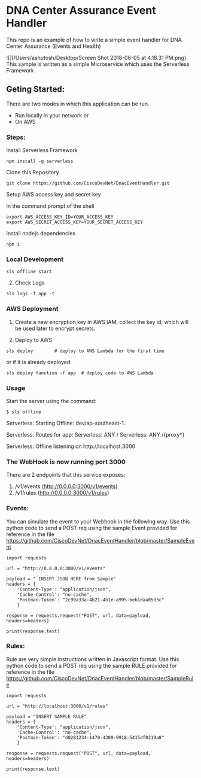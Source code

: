 # DNA Center Assurance Event Handler
This repo is an example of how to write a simple event handler for DNA Center Assurance (Events and Health)

![](/Users/ashutosh/Desktop/Screen Shot 2018-06-05 at 4.18.31 PM.png)
This sample is written as a simple Microservice which uses the Serverless Framework

## Geting Started:

There are two modes in which this application can be run. 

* Run locally in your network or 
* On AWS

### Steps:

Install Serverless Framework

`
npm install -g serverless
`    

Clone this Repository

~~~
git clone https://github.com/CiscoDevNet/DnacEventHandler.git
~~~


Setup AWS access key and secret key

In the command prompt of the shell

~~~
export AWS_ACCESS_KEY_ID=YOUR_ACCESS_KEY
export AWS_SECRET_ACCESS_KEY=YOUR_SECRET_ACCESS_KEY
~~~


Install nodejs dependencies

~~~
npm i
~~~

### Local Development
~~~
sls offline start 
~~~

2. Check Logs
~~~
sls logs -f app -t
~~~

### AWS Deployment
1. Create a new encryption key in AWS IAM, collect the key id, which will be used later to encrypt secrets.


3. Deploy to AWS

~~~
sls deploy        # deploy to AWS Lambda for the first time
~~~
or if it is already deployed:

~~~
sls deploy function -f app  # deploy code to AWS Lambda
~~~


### Usage
Start the server using the command:

`$ sls offline`

Serverless: Starting Offline: dev/ap-southeast-1.

Serverless: Routes for app:
Serverless: ANY /
Serverless: ANY /{proxy*}

Serverless: Offline listening on http://localhost:3000

### The WebHook is now running port 3000


There are 2 endpoints that this service exposes:

1. /v1/events (http://0.0.0.0:3000/v1/events)
2. /v1/rules  (http://0.0.0.0:3000/v1/rules)


### Events:

You can simulate the event to your Webhook in the following way. Use this python code to send a POST req using the sample Event provided for reference in the file https://github.com/CiscoDevNet/DnacEventHandler/blob/master/SampleEvent

~~~
import requests

url = "http://0.0.0.0:3000/v1/events"

payload = " INSERT JSON HERE from Sample"
headers = {
    'Content-Type': "application/json",
    'Cache-Control': "no-cache",
    'Postman-Token': "2c99a33a-4b21-4b1e-a995-beb1daa05d3c"
    }

response = requests.request("POST", url, data=payload, headers=headers)

print(response.text)
~~~

### Rules:
Rule are very simple instructions written in Javascript format. Use this python code to send a POST req using the sample RULE provided for reference in the file https://github.com/CiscoDevNet/DnacEventHandler/blob/master/SampleRule

~~~
import requests

url = "http://localhost:3000/v1/rules"

payload = "INSERT SAMPLE RULE"
headers = {
    'Content-Type': "application/json",
    'Cache-Control': "no-cache",
    'Postman-Token': "d0281234-1470-4389-9918-5415df0219a8"
    }

response = requests.request("POST", url, data=payload, headers=headers)

print(response.text)
~~~
